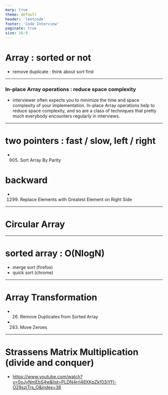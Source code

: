```yaml
---
marp: true
theme: default
header: 'leetcode'
footer: 'Code Interview'
paginate: true
size: 16:9
---
```


# Array : sorted or not

- remove duplicate : think about sort first

---

### In-place Array operations : reduce space complexity

- interviewer often expects you to minimize the time and space complexity of your implementation. In-place Array operations help to reduce space complexity, and so are a class of techniques that pretty much everybody encounters regularly in interviews.

---

# two pointers : fast / slow, left / right

- 905. Sort Array By Parity

# backward

- 1299. Replace Elements with Greatest Element on Right Side

---

# Circular Array

---

# sorted array : O(NlogN)

- merge sort (firefox)
- quick sort (chrome)

---

# Array Transformation

- 26. Remove Duplicates from Sorted Array
- 283. Move Zeroes

---

# Strassens Matrix Multiplication (divide and conquer)

- https://www.youtube.com/watch?v=0oJyNmEbS4w&list=PLDN4rrl48XKpZkf03iYFl-O29szjTrs_O&index=38
